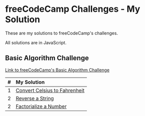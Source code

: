 # freeCodeCamp Challenges - My Solution

These are my solutions to freeCodeCamp's challenges.

All solutions are in JavaScript.

## Basic Algorithm Challenge

[Link to freeCodeCamp's Basic Algorithm Challenge](https://learn.freecodecamp.org/javascript-algorithms-and-data-structures/basic-algorithm-scripting)

| #   | My Solution                                                                                    |
| --- | :--------------------------------------------------------------------------------------------- |
| 1   | [Convert Celsius to Fahrenheit](basic-algorithm-scripting/01-convert-celsius-to-fahrenheit.js) |
| 2   | [Reverse a String](basic-algorithm-scripting/02-reverse-a-string.js)                           |
| 2   | [Factorialize a Number](basic-algorithm-scripting/03-factorialize-a-number.js)                 |
